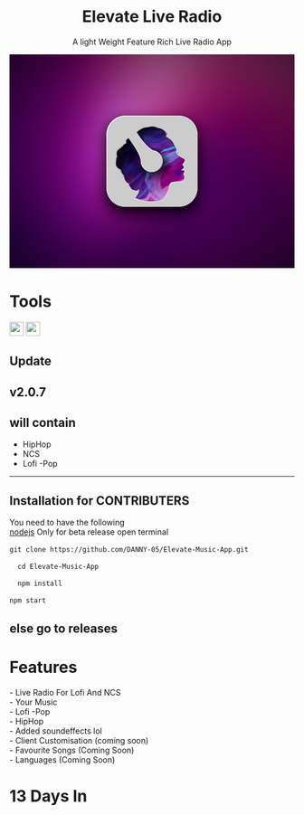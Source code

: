 <h1 align="center">Elevate Live Radio</h1>
<p align="center">A light Weight Feature Rich Live Radio App</p>

<p align="center">
<img src="src\assets\icons\win\1.png" alt="Paris" class="center">
</p>
<h1>Tools</h1>
<image src="https://upload.wikimedia.org/wikipedia/commons/thumb/9/91/Electron_Software_Framework_Logo.svg/1200px-Electron_Software_Framework_Logo.svg.png" width="25" height="25">  <image src="https://upload.wikimedia.org/wikipedia/commons/thumb/6/61/HTML5_logo_and_wordmark.svg/512px-HTML5_logo_and_wordmark.svg.png" width="25" height="25">

## Update

  v2.0.7
  ---
  ## will contain 
  - HipHop
  - NCS
  - Lofi
  -Pop
  ---
## Installation for CONTRIBUTERS
  You need to have the following <br>
  <a href="https://nodejs.org/en/">nodejs</a> Only for beta release
  open terminal
  ```
  git clone https://github.com/DANNY-05/Elevate-Music-App.git
  ```
```
  cd Elevate-Music-App
```
```
  npm install 
```
  ``` 
  npm start
  ```
  ## else go to releases
<h1>Features</h1>
- Live Radio For Lofi And NCS <br>
- Your Music<br>
- Lofi -Pop<br>
- HipHop<br>
- Added soundeffects lol<br>
- Client Customisation (coming soon)<br>
- Favourite Songs (Coming Soon)<br>
- Languages (Coming Soon)


<h1>13 Days In</h1>
